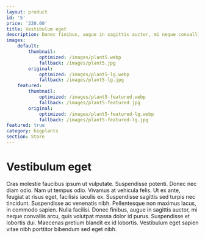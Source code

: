 ```yaml
---
layout: product
id: '5'
price: '220.00'
title: Vestibulum eget
description: Donec finibus, augue in sagittis auctor, mi neque convallis arcu, quis volutpat massa dolor id purus.
images:
    default:
        thumbnail:
            optimized: /images/plant5.webp
            fallback: /images/plant5.jpg
        original:
            optimized: /images/plant5-lg.webp
            fallback: /images/plant5-lg.jpg
    featured: 
        thumbnail:
            optimized: /images/plant5-featured.webp
            fallback: /images/plant5-featured.jpg
        original:
            optimized: /images/plant5-featured-lg.webp
            fallback: /images/plant5-featured-lg.jpg
featured: true
category: bigplants
section: Store
---
```


# Vestibulum eget

Cras molestie faucibus ipsum ut vulputate. Suspendisse potenti. Donec nec diam odio. Nam ut tempus odio. Vivamus at vehicula felis. Ut ex ante, feugiat at risus eget, facilisis iaculis ex. Suspendisse sagittis sed turpis nec tincidunt. Suspendisse ac venenatis nibh. Pellentesque non maximus lacus, in commodo sapien. Nulla facilisi. Donec finibus, augue in sagittis auctor, mi neque convallis arcu, quis volutpat massa dolor id purus. Suspendisse et lobortis dui. Maecenas pretium blandit ex id lobortis. Vestibulum eget sapien vitae nibh porttitor bibendum sed eget nibh.